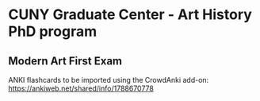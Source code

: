 # CUNY Graduate Center - Art History PhD program

## Modern Art First Exam

ANKI flashcards to be imported using the CrowdAnki add-on: https://ankiweb.net/shared/info/1788670778
